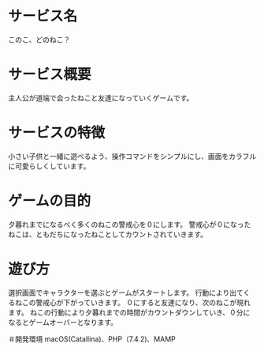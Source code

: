 # サービス名
このこ、どのねこ？

# サービス概要
主人公が道端で会ったねこと友達になっていくゲームです。

# サービスの特徴
小さい子供と一緒に遊べるよう、操作コマンドをシンプルにし、画面をカラフルに可愛らしくしています。

# ゲームの目的
夕暮れまでになるべく多くのねこの警戒心を０にします。
警戒心が０になったねこは、ともだちになったねことしてカウントされていきます。

# 遊び方
選択画面でキャラクターを選ぶとゲームがスタートします。
行動により出てくるねこの警戒心が下がっていきます。
０にすると友達になり、次のねこが現れます。
ねこの行動により夕暮れまでの時間がカウントダウンしていき、０分になるとゲームオーバーとなります。

＃開発環境
macOS(Catallina)、PHP（7.4.2)、MAMP
